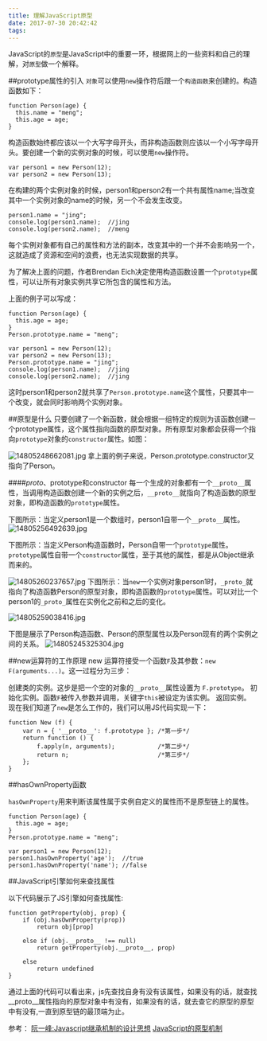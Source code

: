 ```yaml
---
title: 理解JavaScript原型
date: 2017-07-30 20:42:42
tags:
---
```

JavaScript的`原型`是JavaScript中的重要一环，根据网上的一些资料和自己的理解，对`原型`做一个解释。
<!--more-->
##prototype属性的引入
`对象`可以使用`new`操作符后跟一个`构造函数`来创建的。构造函数如下：

```
function Person(age) {
  this.name = "meng";
  this.age = age;
}
```
构造函数始终都应该以一个大写字母开头，而非构造函数则应该以一个小写字母开头。要创建一个新的实例对象的时候，可以使用`new`操作符。

```
var person1 = new Person(12);
var person2 = new Person(13);
```
在构建的两个实例对象的时候，person1和person2有一个共有属性name;当改变其中一个实例对象的name的时候，另一个不会发生改变。

```
person1.name = "jing";
console.log(person1.name);  //jing
console.log(person2.name);  //meng
```
每个实例对象都有自己的属性和方法的副本，改变其中的一个并不会影响另一个，这就造成了资源和空间的浪费，也无法实现数据的共享。

为了解决上面的问题，作者Brendan Eich决定使用构造函数设置一个`prototype`属性，可以让所有对象实例共享它所包含的属性和方法。

上面的例子可以写成：

```
function Person(age) {
  this.age = age;
}
Person.prototype.name = "meng";

var person1 = new Person(12);
var person2 = new Person(13);
Person.prototype.name = "jing";
console.log(person1.name);  //jing
console.log(person2.name);  //jing
```
这时person1和person2就共享了`Person.prototype.name`这个属性，只要其中一个改变，就会同时影响两个实例对象。

##原型是什么
只要创建了一个新函数，就会根据一组特定的规则为该函数创建一个prototype属性，这个属性指向函数的原型对象。所有原型对象都会获得一个指向`prototype`对象的`constructor`属性。如图：

![14805248662081.jpg](http://upload-images.jianshu.io/upload_images/1561693-8c18d7417b86f024.jpg?imageMogr2/auto-orient/strip%7CimageView2/2/w/1240)
拿上面的例子来说，Person.prototype.constructor又指向了Person。

####_proto_、prototype和constructor
每一个生成的对象都有一个`__proto__`属性，当调用构造函数创建一个新的实例之后，`__proto__`就指向了构造函数的原型对象，即构造函数的`prototype`属性。

下图所示：当定义person1是一个数组时，person1自带一个`__proto__`属性。
![14805256492639.jpg](http://upload-images.jianshu.io/upload_images/1561693-056169526e257b50.jpg?imageMogr2/auto-orient/strip%7CimageView2/2/w/1240)

下图所示：当定义Person构造函数时，Person自带一个`prototype`属性。`prototype`属性自带一个`constructor`属性，至于其他的属性，都是从Object继承而来的。

![14805260237657.jpg](http://upload-images.jianshu.io/upload_images/1561693-2f4d857269574c20.jpg?imageMogr2/auto-orient/strip%7CimageView2/2/w/1240)
下图所示：当`new`一个实例对象person1时，`_proto_`就指向了构造函数Person的原型对象，即构造函数的`prototype`属性。可以对比一个person1的`_proto_`属性在实例化之前和之后的变化。

![14805259038416.jpg](http://upload-images.jianshu.io/upload_images/1561693-fc467a193bd8d7bc.jpg?imageMogr2/auto-orient/strip%7CimageView2/2/w/1240)

下图是展示了Person构造函数、Person的原型属性以及Person现有的两个实例之间的关系。
![14805245325304.jpg](http://upload-images.jianshu.io/upload_images/1561693-be72bc34903ea2ef.jpg?imageMogr2/auto-orient/strip%7CimageView2/2/w/1240)


##new运算符的工作原理
new 运算符接受一个函数`F`及其参数：`new F(arguments...)`。这一过程分为三步：

创建类的实例。这步是把一个空的对象的`__proto__`属性设置为 `F.prototype`。
初始化实例。函数`F`被传入参数并调用，关键字`this`被设定为该实例。
返回实例。
现在我们知道了`new`是怎么工作的，我们可以用JS代码实现一下：

```
function New (f) {
    var n = { '__proto__': f.prototype }; /*第一步*/
    return function () {
        f.apply(n, arguments);            /*第二步*/
        return n;                         /*第三步*/
    };
}
```
##hasOwnProperty函数

`hasOwnProperty`用来判断该属性属于实例自定义的属性而不是原型链上的属性。

```
function Person(age) {
  this.age = age;
}
Person.prototype.name = "meng";

var person1 = new Person(12);
person1.hasOwnProperty('age');  //true
person1.hasOwnProperty('name'); //false
```

##JavaScript引擎如何来查找属性

以下代码展示了JS引擎如何查找属性:

```
function getProperty(obj, prop) {
    if (obj.hasOwnProperty(prop))
        return obj[prop]

    else if (obj.__proto__ !== null)
        return getProperty(obj.__proto__, prop)

    else
        return undefined
}
```
通过上面的代码可以看出来，js先查找自身有没有该属性，如果没有的话，就查找__proto__属性指向的原型对象中有没有，如果没有的话，就去查它的原型的原型中有没有,一直到原型链的最顶端为止。

参考：
[阮一峰:Javascript继承机制的设计思想](http://www.ruanyifeng.com/blog/2011/06/designing_ideas_of_inheritance_mechanism_in_javascript.html)
[JavaScript的原型机制](http://www.jianshu.com/p/9d6aaba12a63)